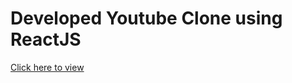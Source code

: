 <h1>Developed Youtube Clone using ReactJS</h1>
<a href="https://nxtwatchclone1.ccbp.tech/login">Click here to view</a>

